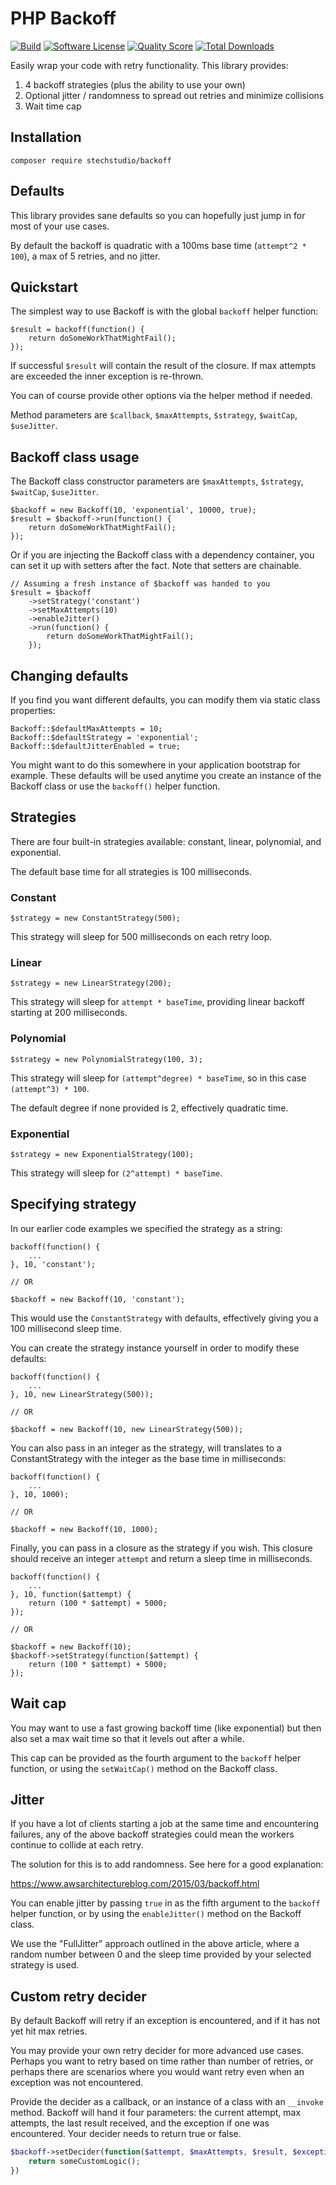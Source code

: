 # PHP Backoff

[![Build](https://img.shields.io/scrutinizer/build/g/stechstudio/backoff.svg?style=flat-square)](https://scrutinizer-ci.com/g/stechstudio/backoff)
[![Software License](https://img.shields.io/badge/license-MIT-brightgreen.svg?style=flat-square)](LICENSE.md)
[![Quality Score](https://img.shields.io/scrutinizer/g/stechstudio/backoff.svg?style=flat-square)](https://scrutinizer-ci.com/g/stechstudio/backoff)
[![Total Downloads](https://img.shields.io/packagist/dt/stechstudio/backoff.svg?style=flat-square)](https://packagist.org/packages/stechstudio/backoff)

Easily wrap your code with retry functionality. This library provides:

 1. 4 backoff strategies (plus the ability to use your own)
 2. Optional jitter / randomness to spread out retries and minimize collisions
 3. Wait time cap

## Installation

```
composer require stechstudio/backoff
```

## Defaults

This library provides sane defaults so you can hopefully just jump in for most of your use cases.

By default the backoff is quadratic with a 100ms base time (`attempt^2 * 100`), a max of 5 retries, and no jitter.

## Quickstart

The simplest way to use Backoff is with the global `backoff` helper function:

```
$result = backoff(function() {
    return doSomeWorkThatMightFail();
});
```

If successful `$result` will contain the result of the closure. If max attempts are exceeded the inner exception is re-thrown.

You can of course provide other options via the helper method if needed.

Method parameters are `$callback`, `$maxAttempts`, `$strategy`, `$waitCap`, `$useJitter`.

## Backoff class usage

The Backoff class constructor parameters are `$maxAttempts`, `$strategy`, `$waitCap`, `$useJitter`.

```
$backoff = new Backoff(10, 'exponential', 10000, true);
$result = $backoff->run(function() {
    return doSomeWorkThatMightFail();
});
```

Or if you are injecting the Backoff class with a dependency container, you can set it up with setters after the fact. Note that setters are chainable.

```
// Assuming a fresh instance of $backoff was handed to you
$result = $backoff
    ->setStrategy('constant')
    ->setMaxAttempts(10)
    ->enableJitter()
    ->run(function() {
        return doSomeWorkThatMightFail();
    });
```

## Changing defaults

If you find you want different defaults, you can modify them via static class properties:

```
Backoff::$defaultMaxAttempts = 10;
Backoff::$defaultStrategy = 'exponential';
Backoff::$defaultJitterEnabled = true;
```

You might want to do this somewhere in your application bootstrap for example. These defaults will be used anytime you create an instance of the Backoff class or use the `backoff()` helper function.

## Strategies

There are four built-in strategies available: constant, linear, polynomial, and exponential.

The default base time for all strategies is 100 milliseconds.

### Constant

```
$strategy = new ConstantStrategy(500);
```

This strategy will sleep for 500 milliseconds on each retry loop.

### Linear

```
$strategy = new LinearStrategy(200);
```

This strategy will sleep for `attempt * baseTime`, providing linear backoff starting at 200 milliseconds.

### Polynomial

```
$strategy = new PolynomialStrategy(100, 3);
```

This strategy will sleep for `(attempt^degree) * baseTime`, so in this case `(attempt^3) * 100`.

The default degree if none provided is 2, effectively quadratic time.

### Exponential

```
$strategy = new ExponentialStrategy(100);
```

This strategy will sleep for `(2^attempt) * baseTime`.

## Specifying strategy

In our earlier code examples we specified the strategy as a string:

```
backoff(function() {
    ...
}, 10, 'constant');

// OR

$backoff = new Backoff(10, 'constant');
```

This would use the `ConstantStrategy` with defaults, effectively giving you a 100 millisecond sleep time.

You can create the strategy instance yourself in order to modify these defaults:

```
backoff(function() {
    ...
}, 10, new LinearStrategy(500));

// OR

$backoff = new Backoff(10, new LinearStrategy(500));
```

You can also pass in an integer as the strategy, will translates to a ConstantStrategy with the integer as the base time in milliseconds:

```
backoff(function() {
    ...
}, 10, 1000);

// OR

$backoff = new Backoff(10, 1000);
```

Finally, you can pass in a closure as the strategy if you wish. This closure should receive an integer `attempt` and return a sleep time in milliseconds.

```
backoff(function() {
    ...
}, 10, function($attempt) {
    return (100 * $attempt) + 5000;
});

// OR

$backoff = new Backoff(10);
$backoff->setStrategy(function($attempt) {
    return (100 * $attempt) + 5000;
});
```

## Wait cap

You may want to use a fast growing backoff time (like exponential) but then also set a max wait time so that it levels out after a while.

This cap can be provided as the fourth argument to the `backoff` helper function, or using the `setWaitCap()` method on the Backoff class.

## Jitter

If you have a lot of clients starting a job at the same time and encountering failures, any of the above backoff strategies could mean the workers continue to collide at each retry.

The solution for this is to add randomness. See here for a good explanation:

https://www.awsarchitectureblog.com/2015/03/backoff.html

You can enable jitter by passing `true` in as the fifth argument to the `backoff` helper function, or by using the `enableJitter()` method on the Backoff class.

We use the "FullJitter" approach outlined in the above article, where a random number between 0 and the sleep time provided by your selected strategy is used.

## Custom retry decider

By default Backoff will retry if an exception is encountered, and if it has not yet hit max retries.

You may provide your own retry decider for more advanced use cases. Perhaps you want to retry based on time rather than number of retries, or perhaps there are scenarios where you would want retry even when an exception was not encountered.

Provide the decider as a callback, or an instance of a class with an `__invoke` method. Backoff will hand it four parameters: the current attempt, max attempts, the last result received, and the exception if one was encountered. Your decider needs to return true or false.

```php
$backoff->setDecider(function($attempt, $maxAttempts, $result, $exception = null) {
    return someCustomLogic();
})
```
